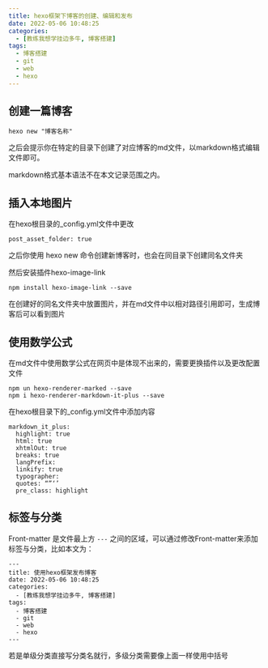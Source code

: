 ```yaml
---
title: hexo框架下博客的创建、编辑和发布
date: 2022-05-06 10:48:25
categories:
  - [教练我想学挂边多牛, 博客搭建]
tags:
  - 博客搭建
  - git
  - web
  - hexo
---
```


## 创建一篇博客

```
hexo new "博客名称"
```

之后会提示你在特定的目录下创建了对应博客的md文件，以markdown格式编辑文件即可。

markdown格式基本语法不在本文记录范围之内。

## 插入本地图片

在hexo根目录的_config.yml文件中更改

```
post_asset_folder: true
```

之后你使用 hexo new 命令创建新博客时，也会在同目录下创建同名文件夹

然后安装插件hexo-image-link

```
npm install hexo-image-link --save
```

在创建好的同名文件夹中放置图片，并在md文件中以相对路径引用即可，生成博客后可以看到图片

## 使用数学公式

在md文件中使用数学公式在网页中是体现不出来的，需要更换插件以及更改配置文件

```
npm un hexo-renderer-marked --save
npm i hexo-renderer-markdown-it-plus --save
```

在hexo根目录下的_config.yml文件中添加内容

```
markdown_it_plus:
  highlight: true
  html: true
  xhtmlOut: true
  breaks: true
  langPrefix:
  linkify: true
  typographer:
  quotes: “”‘’
  pre_class: highlight
```

## 标签与分类

Front-matter 是文件最上方 `---` 之间的区域，可以通过修改Front-matter来添加标签与分类，比如本文为：

```
---
title: 使用hexo框架发布博客
date: 2022-05-06 10:48:25
categories:
  - [教练我想学挂边多牛, 博客搭建]
tags:
  - 博客搭建
  - git
  - web
  - hexo
---
```

若是单级分类直接写分类名就行，多级分类需要像上面一样使用中括号
